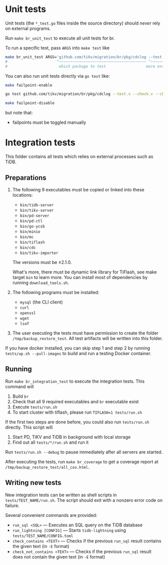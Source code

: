 # Unit tests

Unit tests (the `*_test.go` files inside the source directory) should *never* rely on external
programs.

Run `make br_unit_test` to execute all unit tests for br.

To run a specific test, pass `ARGS` into `make test` like

```sh
make br_unit_test ARGS='github.com/tikv/migration/br/pkg/cdclog --test.v --check.v --check.f TestColumn'
#                      ^~~~~~~~~~~~~~~~~~~~~~~~~~~~~~~~~~~~~~~~ ^~~~~~~~~~~~~~~~~~~~~~~~~~~~~~~~~~~~~~~
#                       which package to test                  more extra test flags
```

You can also run unit tests directly via `go test` like:

```sh
make failpoint-enable

go test github.com/tikv/migration/br/pkg/cdclog --test.v --check.v --check.f TestColumn

make failpoint-disable
```

but note that:

* failpoints must be toggled manually

# Integration tests

This folder contains all tests which relies on external processes such as TiDB.

## Preparations

1. The following 9 executables must be copied or linked into these locations:

    * `bin/tidb-server`
    * `bin/tikv-server`
    * `bin/pd-server`
    * `bin/pd-ctl`
    * `bin/go-ycsb`
    * `bin/minio`
    * `bin/mc`
    * `bin/tiflash`
    * `bin/cdc`
    * `bin/tikv-importer`

    The versions must be ≥2.1.0.

    What's more, there must be dynamic link library for TiFlash, see make target `bin` to learn more.
    You can install most of dependencies by running `download_tools.sh`.

2. The following programs must be installed:

    * `mysql` (the CLI client)
    * `curl`
    * `openssl`
    * `wget`
    * `lsof`

3. The user executing the tests must have permission to create the folder
    `/tmp/backup_restore_test`. All test artifacts will be written into this folder.

If you have docker installed, you can skip step 1 and step 2 by running
`tests/up.sh --pull-images` to build and run a testing Docker container.

## Running

Run `make br_integration_test` to execute the integration tests. This command will

1. Build `br`
2. Check that all 9 required executables and `br` executable exist
3. Execute `tests/run.sh`
4. To start cluster with tiflash, please run `TIFLASH=1 tests/run.sh`

If the first two steps are done before, you could also run `tests/run.sh` directly.
This script will

1. Start PD, TiKV and TiDB in background with local storage
2. Find out all `tests/*/run.sh` and run it

Run `tests/run.sh --debug` to pause immediately after all servers are started.

After executing the tests, run `make br_coverage` to get a coverage report at
`/tmp/backup_restore_test/all_cov.html`.

## Writing new tests

New integration tests can be written as shell scripts in `tests/TEST_NAME/run.sh`.
The script should exit with a nonzero error code on failure.

Several convenient commands are provided:

* `run_sql <SQL>` — Executes an SQL query on the TiDB database
* `run_lightning [CONFIG]` — Starts `tidb-lightning` using `tests/TEST_NAME/CONFIG.toml`
* `check_contains <TEXT>` — Checks if the previous `run_sql` result contains the given text
    (in `-E` format)
* `check_not_contains <TEXT>` — Checks if the previous `run_sql` result does not contain the given
    text (in `-E` format)
